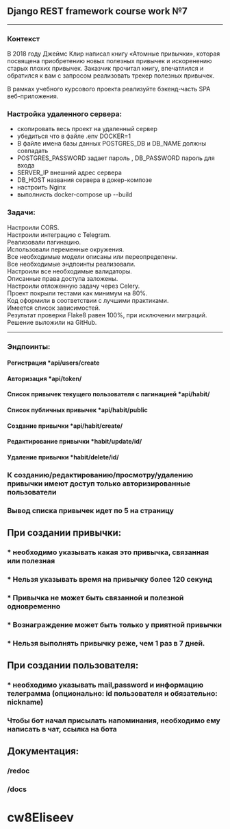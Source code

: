 ## Django REST framework course work №7

***

### Контекст

В 2018 году Джеймс Клир написал книгу «Атомные привычки», которая посвящена приобретению новых полезных привычек и
искоренению старых плохих привычек. Заказчик прочитал книгу, впечатлился и обратился к вам с запросом реализовать трекер
полезных привычек.

В рамках учебного курсового проекта реализуйте бэкенд-часть SPA веб-приложения.

### Настройка удаленного сервера:
- скопировать весь проект на удаленный сервер
- убедиться что в файле .env DOCKER=1
- В файле имена базы данных POSTGRES_DB и DB_NAME должны совпадать
- POSTGRES_PASSWORD задает пароль , DB_PASSWORD пароль для входа
- SERVER_IP внешний адрес сервера
- DB_HOST названия сервера в докер-композе
- настроить Nginx
- выполнисть docker-compose up --build

### Задачи:

Настроили CORS.\
Настроили интеграцию с Telegram.\
Реализовали пагинацию.\
Использовали переменные окружения.\
Все необходимые модели описаны или переопределены.\
Все необходимые эндпоинты реализовали.\
Настроили все необходимые валидаторы.\
Описанные права доступа заложены.\
Настроили отложенную задачу через Celery.\
Проект покрыли тестами как минимум на 80%.\
Код оформили в соответствии с лучшими практиками.\
Имеется список зависимостей.\
Результат проверки Flake8 равен 100%, при исключении миграций.\
Решение выложили на GitHub.
***

### Эндпоинты:

#### Регистрация *api/users/create

#### Авторизация *api/token/

#### Список привычек текущего пользователя с пагинацией *api/habit/

#### Список публичных привычек  *api/habit/public

#### Создание привычки *api/habit/create/

#### Редактирование привычки *habit/update/id/

#### Удаление привычки *habit/delete/id/

### К созданию/редактированию/просмотру/удалению привычки имеют доступ только авторизированные пользователи

### Вывод списка привычек идет по 5 на страницу

## При создании привычки:

###  * необходимо указывать какая это привычка, связанная или полезная

###  * Нельзя указывать время на привычку более 120 секунд

###  * Привычка не может быть связанной и полезной одновременно

###  * Вознаграждение может быть только у приятной привычки

###  * Нельзя выполнять привычку реже, чем 1 раз в 7 дней.

## При создании пользователя:

###  * необходимо указывать mail,password и информацию телеграмма (опционально: id пользователя и обязательно: nickname)

### Чтобы бот начал присылать напоминания, необходимо ему написать в чат, ссылка на бота <link>

## Документация:

### /redoc

### /docs
# cw8Eliseev
